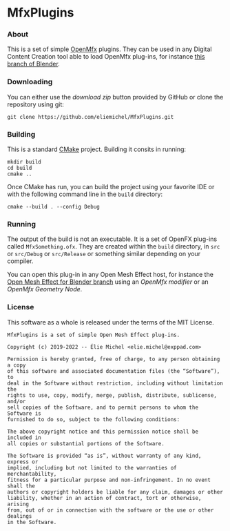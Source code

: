 MfxPlugins
==========

### About

This is a set of simple [OpenMfx](http://openmesheffect.org/) plugins. They can be used in any Digital Content Creation tool able to load OpenMfx plug-ins, for instance [this branch of Blender](https://github.com/eliemichel/OpenMfxForBlender).

### Downloading

You can either use the *download zip* button provided by GitHub or clone the repository using git:

```
git clone https://github.com/eliemichel/MfxPlugins.git
```

### Building

This is a standard [CMake](https://cmake.org/) project. Building it consits in running:

```
mkdir build
cd build
cmake ..
```

Once CMake has run, you can build the project using your favorite IDE or with the following command line in the `build` directory:

```
cmake --build . --config Debug
```

### Running

The output of the build is not an executable. It is a set of OpenFX plug-ins called `MfxSomething.ofx`. They are created within the `build` directory, in `src` or `src/Debug` or `src/Release` or something similar depending on your compiler.

You can open this plug-in in any Open Mesh Effect host, for instance the [Open Mesh Effect for Blender branch](https://github.com/eliemichel/OpenMfxForBlender) using an *OpenMfx modifier* or an *OpenMfx Geometry Node*.

### License

This software as a whole is released under the terms of the MIT License.

```
MfxPlugins is a set of simple Open Mesh Effect plug-ins.

Copyright (c) 2019-2022 -- Élie Michel <elie.michel@exppad.com>

Permission is hereby granted, free of charge, to any person obtaining a copy
of this software and associated documentation files (the “Software”), to
deal in the Software without restriction, including without limitation the
rights to use, copy, modify, merge, publish, distribute, sublicense, and/or
sell copies of the Software, and to permit persons to whom the Software is
furnished to do so, subject to the following conditions:

The above copyright notice and this permission notice shall be included in
all copies or substantial portions of the Software.

The Software is provided “as is”, without warranty of any kind, express or
implied, including but not limited to the warranties of merchantability,
fitness for a particular purpose and non-infringement. In no event shall the
authors or copyright holders be liable for any claim, damages or other
liability, whether in an action of contract, tort or otherwise, arising
from, out of or in connection with the software or the use or other dealings
in the Software.

```
